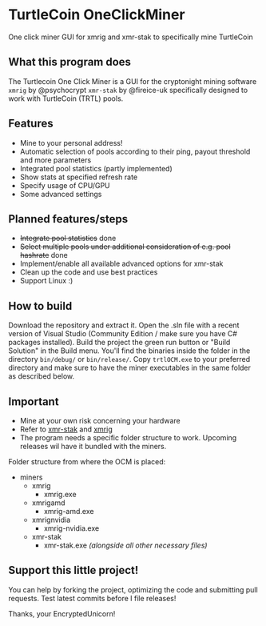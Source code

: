 # TurtleCoin OneClickMiner
One click miner GUI for xmrig and xmr-stak to specifically mine TurtleCoin

## What this program does
The Turtlecoin One Click Miner is a GUI for the cryptonight mining software `xmrig` by @psychocrypt `xmr-stak` by @fireice-uk specifically designed to work with TurtleCoin (TRTL) pools. 

## Features
* Mine to your personal address!
* Automatic selection of pools according to their ping, payout threshold and more parameters
* Integrated pool statistics (partly implemented)
* Show stats at specified refresh rate
* Specify usage of CPU/GPU
* Some advanced settings

## Planned features/steps
* ~~Integrate pool statistics~~ done
* ~~Select multiple pools under additional consideration of e.g. pool hashrate~~ done
* Implement/enable all available advanced options for xmr-stak
* Clean up the code and use best practices
* Support Linux :)

## How to build
Download the repository and extract it. Open the .sln file with a recent version of Visual Studio (Community Edition / make sure you have C# packages installed). Build the project the green run button or "Build Solution" in the Build menu. You'll find the binaries inside the folder in the directory `bin/debug/` or `bin/release/`. Copy `trtlOCM.exe` to your preferred directory and make sure to have the miner executables in the same folder as described below.

## Important
* Mine at your own risk concerning your hardware
* Refer to [xmr-stak](https://github.com/fireice-uk/xmr-stak) and [xmrig](https://github.com/xmrig)
* The program needs a specific folder structure to work. Upcoming releases wil have it bundled with the miners.

Folder structure from where the OCM is placed:

* miners
  * xmrig
    * xmrig.exe
  * xmrigamd
    * xmrig-amd.exe
  * xmrignvidia
    * xmrig-nvidia.exe
  * xmr-stak
    * xmr-stak.exe *(alongside all other necessary files)*


## Support this little project!
You can help by forking the project, optimizing the code and submitting pull requests. Test latest commits before I file releases!

Thanks,
your EncryptedUnicorn!
